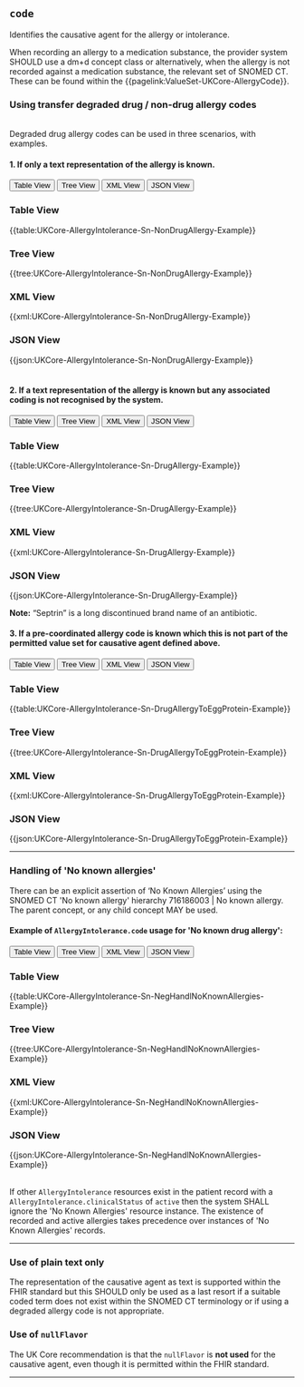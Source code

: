 ## `code`

Identifies the causative agent for the allergy or intolerance.

When recording an allergy to a medication substance, the provider system SHOULD use a dm+d concept class or alternatively, when the allergy is not recorded against a medication substance, the relevant set of SNOMED CT. These can be found within the {{pagelink:ValueSet-UKCore-AllergyCode}}.

### Using transfer degraded drug / non-drug allergy codes
<br>
Degraded drug allergy codes can be used in three scenarios, with examples.
<br>

#### 1. If only a text representation of the allergy is known. 

<div>
<div class="tab">
 <button class="tablinks active" onclick="openTab(event, 'Table View')">Table View</button>
 <button class="tablinks" onclick="openTab(event, 'Tree View')">Tree View</button>
  <button class="tablinks" onclick="openTab(event, 'XML View')">XML View</button>
  <button class="tablinks" onclick="openTab(event, 'JSON View')">JSON View</button>
</div>

<div id="Table View" class="tabcontent" style="display:block">
  <h3>Table View</h3>
{{table:UKCore-AllergyIntolerance-Sn-NonDrugAllergy-Example}}
</div>

<div id="Tree View" class="tabcontent">
  <h3>Tree View</h3>
{{tree:UKCore-AllergyIntolerance-Sn-NonDrugAllergy-Example}}
</div>

<div id="XML View" class="tabcontent">
  <h3>XML View</h3>
{{xml:UKCore-AllergyIntolerance-Sn-NonDrugAllergy-Example}}
</div>

<div id="JSON View" class="tabcontent">
  <h3>JSON View</h3>
{{json:UKCore-AllergyIntolerance-Sn-NonDrugAllergy-Example}}
</div>
</div>

<br>

#### 2. If a text representation of the allergy is known but any associated coding is not recognised by the system.

<div>
<div class="tab">
 <button class="tablinks active" onclick="openTab(event, 'Table View')">Table View</button>
 <button class="tablinks" onclick="openTab(event, 'Tree View')">Tree View</button>
 <button class="tablinks" onclick="openTab(event, 'XML View')">XML View</button>
 <button class="tablinks" onclick="openTab(event, 'JSON View')">JSON View</button>
</div>

<div id="Table View" class="tabcontent" style="display:block">
  <h3>Table View</h3>
{{table:UKCore-AllergyIntolerance-Sn-DrugAllergy-Example}}
</div>

<div id="Tree View" class="tabcontent">
  <h3>Tree View</h3>
{{tree:UKCore-AllergyIntolerance-Sn-DrugAllergy-Example}}
</div>

<div id="XML View" class="tabcontent">
  <h3>XML View</h3>
{{xml:UKCore-AllergyIntolerance-Sn-DrugAllergy-Example}}
</div>

<div id="JSON View" class="tabcontent">
  <h3>JSON View</h3>
{{json:UKCore-AllergyIntolerance-Sn-DrugAllergy-Example}}
</div>
</div>

**Note:** “Septrin” is a long discontinued brand name of an antibiotic.

#### 3. If a pre-coordinated allergy code is known which this is not part of the permitted value set for causative agent defined above.

<div>
<div class="tab">
 <button class="tablinks active" onclick="openTab(event, 'Table View')">Table View</button>
 <button class="tablinks" onclick="openTab(event, 'Tree View')">Tree View</button>
 <button class="tablinks" onclick="openTab(event, 'XML View')">XML View</button>
 <button class="tablinks" onclick="openTab(event, 'JSON View')">JSON View</button>
</div>

<div id="Table View" class="tabcontent" style="display:block">
  <h3>Table View</h3>
{{table:UKCore-AllergyIntolerance-Sn-DrugAllergyToEggProtein-Example}}
</div>

<div id="Tree View" class="tabcontent">
  <h3>Tree View</h3>
{{tree:UKCore-AllergyIntolerance-Sn-DrugAllergyToEggProtein-Example}}
</div>

<div id="XML View" class="tabcontent">
  <h3>XML View</h3>
{{xml:UKCore-AllergyIntolerance-Sn-DrugAllergyToEggProtein-Example}}
</div>

<div id="JSON View" class="tabcontent">
  <h3>JSON View</h3>
{{json:UKCore-AllergyIntolerance-Sn-DrugAllergyToEggProtein-Example}}
</div>
</div>

---

### Handling of 'No known allergies'

There can be an explicit assertion of ‘No Known Allergies’ using the SNOMED CT 'No known allergy' hierarchy 716186003 | No known allergy.  The parent concept, or any child concept MAY be used.

#### Example of `AllergyIntolerance.code` usage for 'No known drug allergy':

<div>
<div class="tab">
 <button class="tablinks active" onclick="openTab(event, 'Table View')">Table View</button>
 <button class="tablinks" onclick="openTab(event, 'Tree View')">Tree View</button>
 <button class="tablinks" onclick="openTab(event, 'XML View')">XML View</button>
 <button class="tablinks" onclick="openTab(event, 'JSON View')">JSON View</button>
</div>

<div id="Table View" class="tabcontent" style="display:block">
  <h3>Table View</h3>
{{table:UKCore-AllergyIntolerance-Sn-NegHandlNoKnownAllergies-Example}}
</div>

<div id="Tree View" class="tabcontent">
  <h3>Tree View</h3>
{{tree:UKCore-AllergyIntolerance-Sn-NegHandlNoKnownAllergies-Example}}
</div>

<div id="XML View" class="tabcontent">
  <h3>XML View</h3>
{{xml:UKCore-AllergyIntolerance-Sn-NegHandlNoKnownAllergies-Example}}
</div>

<div id="JSON View" class="tabcontent">
  <h3>JSON View</h3>
{{json:UKCore-AllergyIntolerance-Sn-NegHandlNoKnownAllergies-Example}}
</div>
</div>

<br>

If other `AllergyIntolerance` resources exist in the patient record with a `AllergyIntolerance.clinicalStatus` of `active` then the system SHALL ignore the 'No Known Allergies' resource instance. The existence of recorded and active allergies takes precedence over instances of 'No Known Allergies' records.

---

### Use of plain text only 

The representation of the causative agent as text is supported within the FHIR standard but this SHOULD only be used as a last resort if a suitable coded term does not exist within the SNOMED CT terminology or if using a degraded allergy code is not appropriate.

### Use of `nullFlavor`

The UK Core recommendation is that the `nullFlavor` is **not used** for the causative agent, even though it is permitted within the FHIR standard.

---
